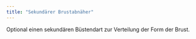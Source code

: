 ```yaml
---
title: "Sekundärer Brustabnäher"
---
```


Optional einen sekundären Büstendart zur Verteilung der Form der Brust.




